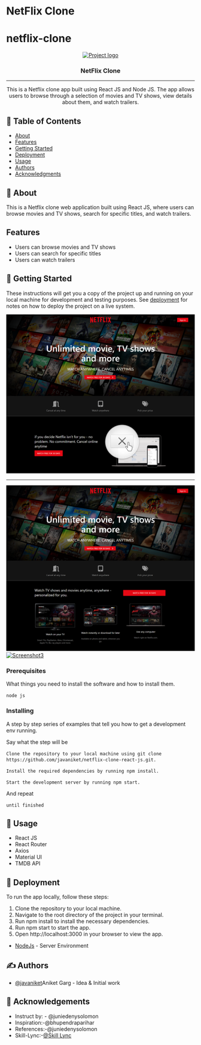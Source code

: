 # NetFlix Clone 

# netflix-clone

<p align="center">
  <a href="" rel="noopener">
 <img width=500px height=200px src="https://user-images.githubusercontent.com/99184393/211183762-03b6e9b4-9fcd-4874-a0e4-20cf00537c06.gif" alt="Project logo"></a>
</p>



<h3 align="center">NetFlix Clone</h3>

---

<p align="center">This is a Netflix clone app built using React JS and Node JS. The app allows users to browse through a selection of movies and TV shows, view details about them, and watch trailers. 
    <br> 
</p>

## 📝 Table of Contents
- [About](#about)
- [Features](#features)
- [Getting Started](#getting_started)
- [Deployment](#deployment)
- [Usage](#usage)
- [Authors](#authors)
- [Acknowledgments](#acknowledgement)

## 🧐 About <a name = "about"></a>
This is a Netflix clone web application built using React JS, where users can browse movies and TV shows, search for specific titles, and watch trailers.
 
## Features<a name = "features"></a>
<ul>
<li>Users can browse movies and TV shows</li>
<li>Users can search for specific titles</li>
<li>Users can watch trailers</li>
</ul>

## 🏁 Getting Started <a name = "getting_started"></a>
These instructions will get you a copy of the project up and running on your local machine for development and testing purposes. See [deployment](#deployment) for notes on how to deploy the project on a live system.
<p align="center">
  <a href="" rel="noopener">
 <img  src="https://github.com/javaniket/netflix-clone-react-js/blob/main/src/images/FireShot%20Capture%20005%20-%20Netflix%20Clone%20-%20localhost.png" alt="Screenshot1"></a>
 
 ****************
  <a href="" rel="noopener">
 <img  src="https://github.com/javaniket/netflix-clone-react-js/blob/main/src/images/FireShot%20Capture%20006%20-%20Netflix%20Clone%20-%20localhost.png" alt="Screenshot2"></a>

 <a href="" rel="noopener">
 <img  src="https://github.com/javaniket/netflix-clone-react-js/blob/main/src/images/FireShot%20Capture%20007%20-%20Netflix%20Clone%20-%20localhost.png" alt="Screenshot3"></a>

 </p>

### Prerequisites
What things you need to install the software and how to install them.

```
node js
```

### Installing
A step by step series of examples that tell you how to get a development env running.

Say what the step will be

```
Clone the repository to your local machine using git clone https://github.com/javaniket/netflix-clone-react-js.git.
```
```
Install the required dependencies by running npm install.
```
```
Start the development server by running npm start.
```

And repeat

```
until finished
```



## 🎈 Usage <a name="usage"></a>

- React JS
- React Router
- Axios
- Material UI
- TMDB API


## 🚀 Deployment <a name = "deployment"></a>
To run the app locally, follow these steps:
<ol>
<li>Clone the repository to your local machine.</li>
<li>Navigate to the root directory of the project in your terminal.</li>
<li>Run npm install to install the necessary dependencies.</li>
<li>Run npm start to start the app.</li>
<li>Open http://localhost:3000 in your browser to view the app.</li>
</ol>





- [NodeJs](https://nodejs.org/en/) - Server Environment

## ✍️ Authors <a name = "authors"></a>
- [@javaniket](https://github.com/javaniket)Aniket Garg - Idea & Initial work


## 🎉 Acknowledgements <a name = "acknowledgement"></a>
- Instruct by: - @juniedenysolomon
- Inspiration:-@bhupendraparihar
- References:-@juniedenysolomon
- Skill-Lync:-[@Skill Lync](https://skill-lync.com)
